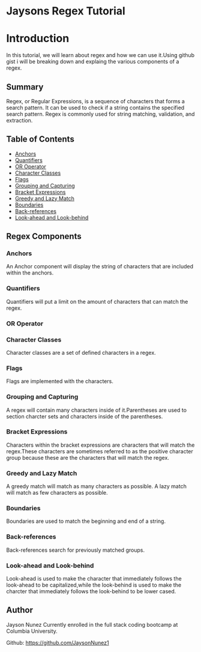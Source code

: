 # Jaysons Regex Tutorial 

# Introduction
In this tutorial, we will learn about regex and how we can use it.Using github gist i will be breaking down and explaing the various components of a regex.
## Summary
Regex, or Regular Expressions, is a sequence of characters that forms a search pattern. It can be used to check if a string contains the specified search pattern. Regex is commonly used for string matching, validation, and extraction.

## Table of Contents

- [Anchors](#anchors)
- [Quantifiers](#quantifiers)
- [OR Operator](#or-operator)
- [Character Classes](#character-classes)
- [Flags](#flags)
- [Grouping and Capturing](#grouping-and-capturing)
- [Bracket Expressions](#bracket-expressions)
- [Greedy and Lazy Match](#greedy-and-lazy-match)
- [Boundaries](#boundaries)
- [Back-references](#back-references)
- [Look-ahead and Look-behind](#look-ahead-and-look-behind)

## Regex Components

### Anchors
An Anchor component will display the string of characters that are included within the anchors.
### Quantifiers
Quantifiers will put a limit on the amount of characters that can match the regex.
### OR Operator

### Character Classes
Character classes are a set of defined characters in a regex.
### Flags
Flags are implemented with the characters.
### Grouping and Capturing
A regex will contain many characters inside of it.Parentheses are used to section charcter sets and characters inside of the parentheses.
### Bracket Expressions
Characters within the bracket expressions are characters that will match the regex.These characters are sometimes referred to as the positive character group because these are the characters that will match the regex.
### Greedy and Lazy Match
A greedy match will match as many characters as possible. A lazy match will match as few characters as possible.
### Boundaries
Boundaries are used to match the beginning and end of a string.
### Back-references
Back-references search for previously matched groups.
### Look-ahead and Look-behind
Look-ahead is used to make the character that immediately follows the look-ahead to be capitalized,while the look-behind is used to make the charcter that immediately follows the look-behind to be lower cased.
## Author
Jayson Nunez Currently enrolled in the full stack coding bootcamp at Columbia University.

Github: https://github.com/JaysonNunez1
